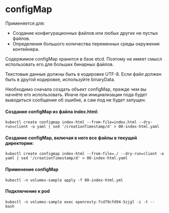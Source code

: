 # configMap
Применяется для: 

- Создание конфигурационных файлов или любых других не пустых 
файлов. 
- Определения большого количества переменных среды окружения 
контейнера.

Содержимое configMap хранится в базе etcd. Поэтому не имеет 
смысл использовать его для больших бинарных файлов.

Текстовые данные должны быть в кодировке UTF-8. Если
файл должен быть в другой кодировке, используйте binaryData.

Необходимо сначала создать объект configMap, прежде чем вы 
начнёте его использовать. Иначе при инициализации пода будет 
выводиться сообщение об ошибке, а сам под не будет запущен.

#### Создание configMap из файла index.html:

    kubectl create configmap index-html --from-file=index.html --dry-run=client -o yaml | sed '/creationTimestamp/d' > 00-index-html.yaml

#### Создание configMap, включая в него все файлы в текущей директории:

    kubectl create configmap index-html --from-file=./ --dry-run=client -o yaml | sed '/creationTimestamp/d' > 00-index-html.yaml

#### Применение configMap
    
    kubectl -n volumes-sample apply -f 00-index-html.yml

#### Подключение к pod

    kubectl -n volumes-sample exec openresty-7cd79cfd94-5zjgl -i -t -- bash